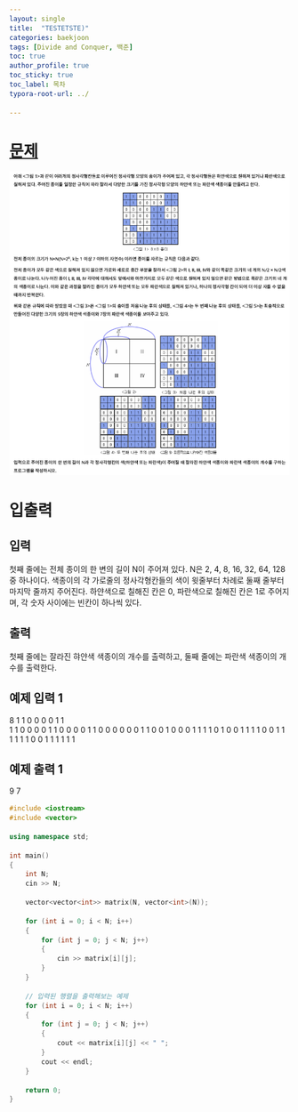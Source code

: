 ```yaml
---
layout: single
title:  "TESTETSTE)"
categories: baekjoon
tags: [Divide and Conquer, 백준]
toc: true
author_profile: true
toc_sticky: true
toc_label: 목차
typora-root-url: ../

---
```


# [문제](https://www.acmicpc.net/problem/2630)

![2630-문제](/assets/images/2024-02-17-baekjoon/2630-문제.png)

# 입출력

## 입력
첫째 줄에는 전체 종이의 한 변의 길이 N이 주어져 있다. N은 2, 4, 8, 16, 32, 64, 128 중 하나이다. 색종이의 각 가로줄의 정사각형칸들의 색이 윗줄부터 차례로 둘째 줄부터 마지막 줄까지 주어진다. 하얀색으로 칠해진 칸은 0, 파란색으로 칠해진 칸은 1로 주어지며, 각 숫자 사이에는 빈칸이 하나씩 있다.

## 출력
첫째 줄에는 잘라진 햐얀색 색종이의 개수를 출력하고, 둘째 줄에는 파란색 색종이의 개수를 출력한다.

## 예제 입력 1
8
1 1 0 0 0 0 1 1  
1 1 0 0 0 0 1 1
0 0 0 0 1 1 0 0
0 0 0 0 1 1 0 0
1 0 0 0 1 1 1 1
0 1 0 0 1 1 1 1
0 0 1 1 1 1 1 1
0 0 1 1 1 1 1 1

## 예제 출력 1
9
7



```c++
#include <iostream>
#include <vector>

using namespace std;

int main()
{
    int N;
    cin >> N;

    vector<vector<int>> matrix(N, vector<int>(N));

    for (int i = 0; i < N; i++)
    {
        for (int j = 0; j < N; j++)
        {
            cin >> matrix[i][j];
        }
    }

    // 입력된 행렬을 출력해보는 예제
    for (int i = 0; i < N; i++)
    {
        for (int j = 0; j < N; j++)
        {
            cout << matrix[i][j] << " ";
        }
        cout << endl;
    }

    return 0;
}

```

